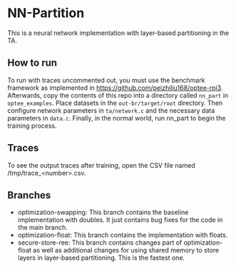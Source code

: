 # NN-Partition
This is a neural network implementation with layer-based partitioning in the TA. 
## How to run
To run with traces uncommented out, you must use the benchmark framework as implemented in https://github.com/peizhiliu168/optee-rpi3. Afterwards, copy the contents of this repo into a directory called `nn_part` in `optee_examples`. Place datasets in the `out-br/target/root` directory. Then configure network parameters in `ta/network.c` and the necessary data parameters in `data.c`. Finally, in the normal world, run nn_part to begin the training process.
## Traces
To see the output traces after training, open the CSV file named /tmp/trace_\<number\>.csv.
## Branches
- optimization-swapping: This branch contains the baseline implementation with doubles. It just contains bug fixes for the code in the main branch.
- optimization-float: This branch contains the implementation with floats.
- secure-store-ree: This branch contains changes part of optimization-float as well as additional changes for using shared memory to store layers in layer-based partitioning. This is the fastest one.
